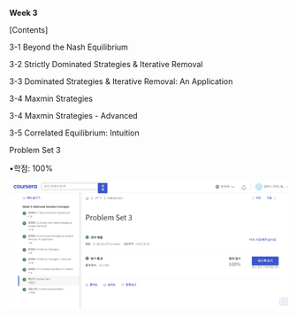 **Week 3**

[Contents]

3-1 Beyond the Nash Equilibrium

3-2 Strictly Dominated Strategies & Iterative Removal

3-3 Dominated Strategies & Iterative Removal: An Application

3-4 Maxmin Strategies

3-4 Maxmin Strategies - Advanced

3-5 Correlated Equilibrium: Intuition

Problem Set 3

•학점: 100%

![Problem Set 3](./img/quiz3.png)
